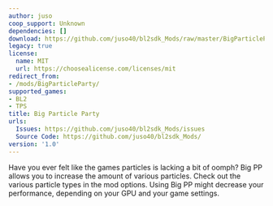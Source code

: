 ```yaml
---
author: juso
coop_support: Unknown
dependencies: []
download: https://github.com/juso40/bl2sdk_Mods/raw/master/BigParticleParty/BigParticleParty.zip
legacy: true
license:
  name: MIT
  url: https://choosealicense.com/licenses/mit
redirect_from:
- /mods/BigParticleParty/
supported_games:
- BL2
- TPS
title: Big Particle Party
urls:
  Issues: https://github.com/juso40/bl2sdk_Mods/issues
  Source Code: https://github.com/juso40/bl2sdk_Mods/
version: '1.0'
---
```

Have you ever felt like the games particles is lacking a bit of oomph?
Big PP allows you to increase the amount of various particles.
Check out the various particle types in the mod options.
Using Big PP might decrease your performance, depending on your GPU and your game settings.